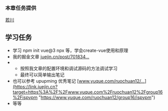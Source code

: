 ### 本章任务提供
[若川](https://juejin.cn/user/1415826704971918)

## 学习任务

-   学习 npm init vue@3 npx 等，学会create-vue使用和原理
-   我的掘金文章 [juejin.cn/post/701834…](https://juejin.cn/post/7018344866811740173 "https://juejin.cn/post/7018344866811740173")
-   -   按照我文章的配置环境和调试源码的方法调试学习
    -   最终可以简单输出笔记
-   也可以参考 upupming 优秀笔记 [www.yuque.com/ruochuan12/…](https://link.juejin.cn?target=https%3A%2F%2Fwww.yuque.com%2Fruochuan12%2Fgroup16%2Fispvpm "https://www.yuque.com/ruochuan12/group16/ispvpm")
-   等等